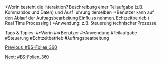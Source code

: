 •Worin besteht die Interaktion?
Beschreibung einer Teilaufgabe (z.B. Kommandos und Daten) und Ausf¨uhrung derselben
⇒Benutzer kann auf den Ablauf der Auftragsbearbeitung Einﬂu ss nehmen.
Echtzeitbetrieb ( Real Time Processing )
•Anwendung: z.B. Steuerung technischer Prozesse

   Tags & Topics:
   #•Worin
   #⇒Benutzer
   #•Anwendung
   #Teilaufgabe
   #Steuerung
   #Echtzeitbetrieb
   #Auftragsbearbeitung

[Previous: #BS-Folien_360](BS-Folien_360.md)

[Next: #BS-Folien_360](BS-Folien_360.md)